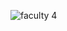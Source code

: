 ![faculty 4](https://user-images.githubusercontent.com/121348419/210179105-001a51bc-f396-4823-a1ec-9a620fa25a7c.jpg)
